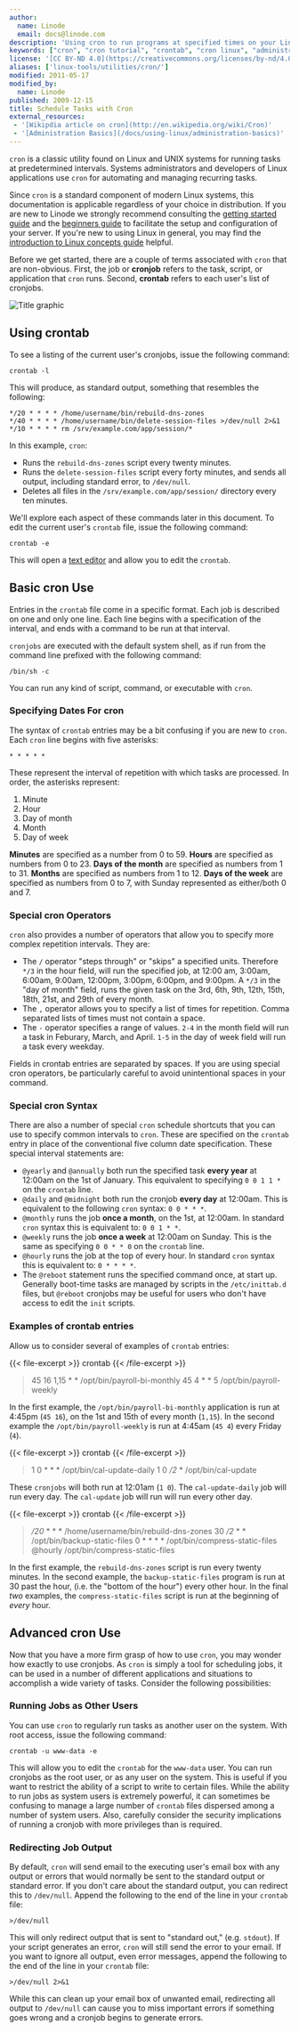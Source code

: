 ```yaml
---
author:
  name: Linode
  email: docs@linode.com
description: 'Using cron to run programs at specified times on your Linux server.'
keywords: ["cron", "cron tutorial", "crontab", "cron linux", "administration", "linux", "systems", "automation"]
license: '[CC BY-ND 4.0](https://creativecommons.org/licenses/by-nd/4.0)'
aliases: ['linux-tools/utilities/cron/']
modified: 2011-05-17
modified_by:
  name: Linode
published: 2009-12-15
title: Schedule Tasks with Cron
external_resources:
 - '[Wikipdia article on cron](http://en.wikipedia.org/wiki/Cron)'
 - '[Administration Basics](/docs/using-linux/administration-basics)'
---
```


`cron` is a classic utility found on Linux and UNIX systems for running tasks at predetermined intervals. Systems administrators and developers of Linux applications use `cron` for automating and managing recurring tasks.

Since `cron` is a standard component of modern Linux systems, this documentation is applicable regardless of your choice in distribution. If you are new to Linode we strongly recommend consulting the [getting started guide](/docs/getting-started/) and the [beginners guide](/docs/beginners-guide) to facilitate the setup and configuration of your server. If you're new to using Linux in general, you may find the [introduction to Linux concepts guide](/docs/tools-reference/introduction-to-linux-concepts) helpful.

Before we get started, there are a couple of terms associated with `cron` that are non-obvious. First, the job or **cronjob** refers to the task, script, or application that `cron` runs. Second, **crontab** refers to each user's list of cronjobs.

![Title graphic](/docs/assets/schedule_tasks_with_cron_smg.png)

## Using crontab

To see a listing of the current user's cronjobs, issue the following command:

    crontab -l

This will produce, as standard output, something that resembles the following:

    */20 * * * * /home/username/bin/rebuild-dns-zones
    */40 * * * * /home/username/bin/delete-session-files >/dev/null 2>&1
    */10 * * * * rm /srv/example.com/app/session/*

In this example, `cron`:

-   Runs the `rebuild-dns-zones` script every twenty minutes.
-   Runs the `delete-session-files` script every forty minutes, and sends all output, including standard error, to `/dev/null`.
-   Deletes all files in the `/srv/example.com/app/session/` directory every ten minutes.

We'll explore each aspect of these commands later in this document. To edit the current user's `crontab` file, issue the following command:

    crontab -e

This will open a [text editor](/docs/using-linux/administration-basics#how_to_edit_text_interactively) and allow you to edit the `crontab`.

## Basic cron Use

Entries in the `crontab` file come in a specific format. Each job is described on one and only one line. Each line begins with a specification of the interval, and ends with a command to be run at that interval.

`cronjobs` are executed with the default system shell, as if run from the command line prefixed with the following command:

    /bin/sh -c

You can run any kind of script, command, or executable with `cron`.

### Specifying Dates For cron

The syntax of `crontab` entries may be a bit confusing if you are new to `cron`. Each `cron` line begins with five asterisks:

    * * * * *

These represent the interval of repetition with which tasks are processed. In order, the asterisks represent:

1.  Minute
2.  Hour
3.  Day of month
4.  Month
5.  Day of week

**Minutes** are specified as a number from 0 to 59. **Hours** are specified as numbers from 0 to 23. **Days of the month** are specified as numbers from 1 to 31. **Months** are specified as numbers from 1 to 12. **Days of the week** are specified as numbers from 0 to 7, with Sunday represented as either/both 0 and 7.

### Special cron Operators

`cron` also provides a number of operators that allow you to specify more complex repetition intervals. They are:

-   The `/` operator "steps through" or "skips" a specified units. Therefore `*/3` in the hour field, will run the specified job, at 12:00 am, 3:00am, 6:00am, 9:00am, 12:00pm, 3:00pm, 6:00pm, and 9:00pm. A `*/3` in the "day of month" field, runs the given task on the 3rd, 6th, 9th, 12th, 15th, 18th, 21st, and 29th of every month.
-   The `,` operator allows you to specify a list of times for repetition. Comma separated lists of times must not contain a space.
-   The `-` operator specifies a range of values. `2-4` in the month field will run a task in Feburary, March, and April. `1-5` in the day of week field will run a task every weekday.

Fields in crontab entries are separated by spaces. If you are using special cron operators, be particularly careful to avoid unintentional spaces in your command.

### Special cron Syntax

There are also a number of special `cron` schedule shortcuts that you can use to specify common intervals to `cron`. These are specified on the `crontab` entry in place of the conventional five column date specification. These special interval statements are:

-   `@yearly` and `@annually` both run the specified task **every year** at 12:00am on the 1st of January. This equivalent to specifying `0 0 1 1 *` on the `crontab` line.
-   `@daily` and `@midnight` both run the cronjob **every day** at 12:00am. This is equivalent to the following `cron` syntax: `0 0 * * *`.
-   `@monthly` runs the job **once a month**, on the 1st, at 12:00am. In standard `cron` syntax this is equivalent to: `0 0 1 * *`.
-   `@weekly` runs the job **once a week** at 12:00am on Sunday. This is the same as specifying `0 0 * * 0` on the `crontab` line.
-   `@hourly` runs the job at the top of every hour. In standard `cron` syntax this is equivalent to: `0 * * * *`.
-   The `@reboot` statement runs the specified command once, at start up. Generally boot-time tasks are managed by scripts in the `/etc/inittab.d` files, but `@reboot` cronjobs may be useful for users who don't have access to edit the `init` scripts.

### Examples of crontab entries

Allow us to consider several of examples of `crontab` entries:

{{< file-excerpt >}}
crontab
{{< /file-excerpt >}}

> 45 16 1,15 \* \* /opt/bin/payroll-bi-monthly 45 4 \* \* 5 /opt/bin/payroll-weekly

In the first example, the `/opt/bin/payroll-bi-monthly` application is run at 4:45pm (`45 16`), on the 1st and 15th of every month (`1,15`). In the second example the `/opt/bin/payroll-weekly` is run at 4:45am (`45 4`) every Friday (`4`).

{{< file-excerpt >}}
crontab
{{< /file-excerpt >}}

> 1 0 \* \* \* /opt/bin/cal-update-daily 1 0 */2* \* /opt/bin/cal-update

These `cronjobs` will both run at 12:01am (`1 0`). The `cal-update-daily` job will run every day. The `cal-update` job will run will run every other day.

{{< file-excerpt >}}
crontab
{{< /file-excerpt >}}

> */20* \* \* \* /home/username/bin/rebuild-dns-zones 30 */2* \* \* /opt/bin/backup-static-files 0 \* \* \* \* /opt/bin/compress-static-files @hourly /opt/bin/compress-static-files

In the first example, the `rebuild-dns-zones` script is run every twenty minutes. In the second example, the `backup-static-files` program is run at 30 past the hour, (i.e. the "bottom of the hour") every other hour. In the final *two* examples, the `compress-static-files` script is run at the beginning of *every* hour.

## Advanced cron Use

Now that you have a more firm grasp of how to use `cron`, you may wonder how exactly to use cronjobs. As `cron` is simply a tool for scheduling jobs, it can be used in a number of different applications and situations to accomplish a wide variety of tasks. Consider the following possibilities:

### Running Jobs as Other Users

You can use `cron` to regularly run tasks as another user on the system. With root access, issue the following command:

    crontab -u www-data -e

This will allow you to edit the `crontab` for the `www-data` user. You can run cronjobs as the root user, or as any user on the system. This is useful if you want to restrict the ability of a script to write to certain files. While the ability to run jobs as system users is extremely powerful, it can sometimes be confusing to manage a large number of `crontab` files dispersed among a number of system users. Also, carefully consider the security implications of running a cronjob with more privileges than is required.

### Redirecting Job Output

By default, `cron` will send email to the executing user's email box with any output or errors that would normally be sent to the standard output or standard error. If you don't care about the standard output, you can redirect this to `/dev/null`. Append the following to the end of the line in your `crontab` file:

    >/dev/null

This will only redirect output that is sent to "standard out," (e.g. `stdout`). If your script generates an error, `cron` will still send the error to your email. If you want to ignore all output, even error messages, append the following to the end of the line in your `crontab` file:

    >/dev/null 2>&1

While this can clean up your email box of unwanted email, redirecting all output to `/dev/null` can cause you to miss important errors if something goes wrong and a cronjob begins to generate errors.